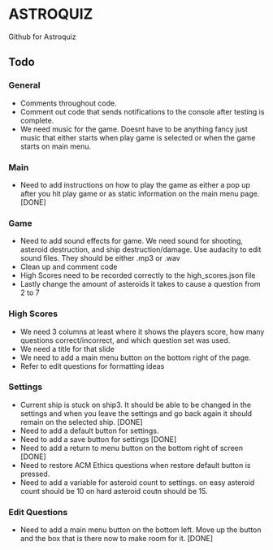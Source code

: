 # ASTROQUIZ

Github for Astroquiz

## Todo
### General
- Comments throughout code.
- Comment out code that sends notifications to the console after testing is complete.
- We need music for the game. Doesnt have to be anything fancy just music that either starts when play game is selected or when the game starts on main menu.

### Main
- Need to add instructions on how to play the game as either a pop up after you hit play game or as static information on the main menu page. [DONE]

### Game
- Need to add sound effects for game. We need sound for shooting, asteroid destruction, and ship destruction/damage. Use audacity to edit sound files. They should be either .mp3 or .wav
- Clean up and comment code
- High Scores need to be recorded correctly to the high_scores.json file
- Lastly change the amount of asteroids it takes to cause a question from 2 to 7

### High Scores
- We need 3 columns at least where it shows the players score, how many questions correct/incorrect, and which question set was used.
- We need a title for that slide
- We need to add a main menu button on the bottom right of the page.
- Refer to edit questions for formatting ideas

### Settings
- Current ship is stuck on ship3. It should be able to be changed in the settings and when you leave the settings and go back again it should remain on the selected ship. [DONE]
- Need to add a default button for settings.
- Need to add a save button for settings [DONE]
- Need to add a return to menu button on the bottom right of screen [DONE]
- Need to restore ACM Ethics questions when restore default button is pressed.
- Need to add a variable for asteroid count to settings. on easy asteroid count should be 10 on hard asteroid coutn should be 15.

### Edit Questions
- Need to add a main menu button on the bottom left. Move up the button and the box that is there now to make room for it. [DONE]